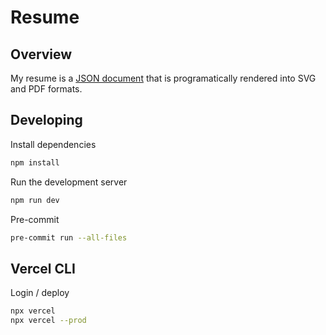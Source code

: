 # Resume

## Overview

My resume is a [JSON document](resume.json) that is programatically rendered into SVG and PDF formats.

## Developing

Install dependencies

```bash
npm install
```

Run the development server

```bash
npm run dev
```

Pre-commit

```bash
pre-commit run --all-files
```

## Vercel CLI

Login / deploy

```bash
npx vercel
npx vercel --prod
```
